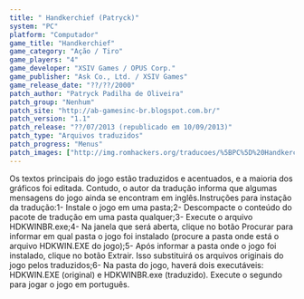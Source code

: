 ```yaml
---
title: " Handkerchief (Patryck)"
system: "PC"
platform: "Computador"
game_title: "Handkerchief"
game_category: "Ação / Tiro"
game_players: "4"
game_developer: "XSIV Games / OPUS Corp."
game_publisher: "Ask Co., Ltd. / XSIV Games"
game_release_date: "??/??/2000"
patch_author: "Patryck Padilha de Oliveira"
patch_group: "Nenhum"
patch_site: "http://ab-gamesinc-br.blogspot.com.br/"
patch_version: "1.1"
patch_release: "??/07/2013 (republicado em 10/09/2013)"
patch_type: "Arquivos traduzidos"
patch_progress: "Menus"
patch_images: ["http://img.romhackers.org/traducoes/%5BPC%5D%20Handkerchief%20-%20Patryck%20-%201.jpg","http://img.romhackers.org/traducoes/%5BPC%5D%20Handkerchief%20-%20Patryck%20-%202.jpg","http://img.romhackers.org/traducoes/%5BPC%5D%20Handkerchief%20-%20Patryck%20-%203.jpg"]
---
```

Os textos principais do jogo estão traduzidos e acentuados, e a maioria dos gráficos foi editada. Contudo, o autor da tradução informa que algumas mensagens do jogo ainda se encontram em inglês.Instruções para instação da tradução:1- Instale o jogo em uma pasta;2- Descompacte o conteúdo do pacote de tradução em uma pasta qualquer;3- Execute o arquivo HDKWINBR.exe;4- Na janela que será aberta, clique no botão Procurar para informar em qual pasta o jogo foi instalado (procure a pasta onde está o arquivo HDKWIN.EXE do jogo);5- Após informar a pasta onde o jogo foi instalado, clique no botão Extrair. Isso substituirá os arquivos originais do jogo pelos traduzidos;6- Na pasta do jogo, haverá dois executáveis: HDKWIN.EXE (original) e HDKWINBR.exe (traduzido). Execute o segundo para jogar o jogo em português.